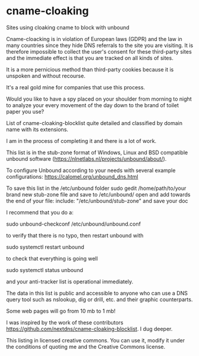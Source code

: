 # cname-cloaking
Sites using cloaking cname to block with unbound

Cname-cloacking is in violation of European laws (GDPR) and the law in many countries since they hide DNS referrals to the site you are visiting. It is therefore impossible to collect the user's consent for these third-party sites and the immediate effect is that you are tracked on all kinds of sites.

It is a more pernicious method than third-party cookies because it is unspoken and without recourse.
  
 It's a real gold mine for companies that use this process.
 
 Would you like to have a spy placed on your shoulder from morning to night to analyze your every movement of the day down to the brand of toilet paper you use?

 List of cname-cloaking-blocklist quite detailed and classified by domain name with its extensions.

I am in the process of completing it and there is a lot of work.

 This list is in the stub-zone format of Windows, Linux and BSD compatible unbound software (https://nlnetlabs.nl/projects/unbound/about/).
 
 To configure Unbound according to your needs with several example configurations: https://calomel.org/unbound_dns.html
 
 To save this list in the /etc/unbound folder
sudo gedit /home/path/to/your brand new stub-zone file and save to /etc/unbound/
open and add towards the end of your file:
include: "/etc/unbound/stub-zone" and save your doc

 I recommend that you do a:

sudo unbound-checkconf /etc/unbound/unbound.conf

 to verify that there is no typo, then restart unbound with

 sudo systemctl restart unbound

 to check that everything is going well

 sudo systemctl status unbound

 and your anti-tracker list is operational immediately.

 The data in this list is public and accessible to anyone who can use a DNS query tool such as nslookup, dig or drill, etc. and their graphic counterparts.

 Some web pages will go from 10 mb to 1 mb!

I was inspired by the work of these contributors https://github.com/nextdns/cname-cloaking-blocklist.
I dug deeper.
 
 This listing in licensed creative commons. You can use it, modify it under the conditions of quoting me and the Creative Commons license.
